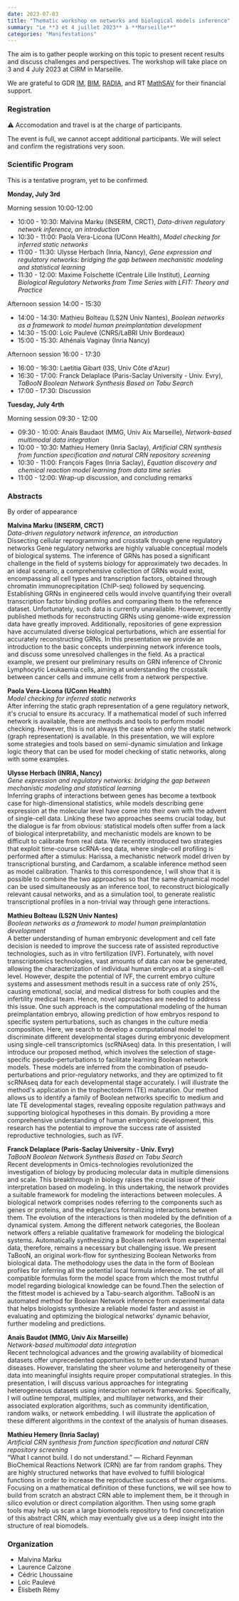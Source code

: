 ```yaml
---
date: 2023-07-03
title: "Thematic workshop on networks and biological models inference"
summary: "Le **3 et 4 juillet 2023** à **Marseille**"
categories: "Manifestations"
---
```


The aim is to gather people working on this topic to present recent results and discuss challenges and perspectives. The workshop will take place on 3 and 4 July 2023 at CIRM in Marseille. 

We are grateful to GDR [IM](https://www.gdr-im.fr/), [BIM](https://www.gdr-bim.cnrs.fr/), [RADIA](https://www.gdria.fr/), and RT [MathSAV](https://mathsav.math.cnrs.fr) for their financial support.

### Registration

⚠️ Accomodation and travel is at the charge of participants.

The event is full, we cannot accept additional participants. We will select and confirm the registrations very soon.

### Scientific Program

This is a tentative program, yet to be confirmed.

**Monday, July 3rd** 

Morning session 10:00-12:00

- 10:00 - 10:30: Malvina Marku (INSERM, CRCT), *Data-driven regulatory network inference, an introduction*
- 10:30 - 11:00: Paola Vera-Licona (UConn Health), *Model checking for inferred static networks*
- 11:00 - 11:30: Ulysse Herbach (Inria, Nancy), *Gene expression and regulatory networks: bridging the gap between mechanistic modeling and statistical learning*
- 11:30 - 12:00: Maxime Folschette (Centrale Lille Institut), *Learning Biological Regulatory Networks from Time Series with LFIT: Theory and Practice*

Afternoon session 14:00 - 15:30

- 14:00 - 14:30: Mathieu Bolteau (LS2N Univ Nantes), *Boolean networks as a framework to model human preimplantation development*
- 14:30 - 15:00: Loïc Paulevé (CNRS/LaBRI Univ Bordeaux)
- 15:00 - 15:30: Athénaïs Vaginay (Inria Nancy)

Afternoon session 16:00 - 17:30
- 16:00 - 16:30: Laetitia Gibart (I3S, Univ Côte d'Azur)
- 16:30 - 17:00: Franck Delaplace (Paris-Saclay University - Univ. Evry), *TaBooN Boolean Network Synthesis Based on Tabu Search*
- 17:00 - 17:30: Discussion 

**Tuesday, July 4rth** 

Morning session 09:30 - 12:00

- 09:30 - 10:00: Anaïs Baudaot (MMG, Univ Aix Marseille), *Network-based multimodal data integration*
- 10:00 - 10:30: Mathieu Hemery (Inria Saclay), *Artificial CRN synthesis from function specification and natural CRN repository screening*
- 10:30 - 11:00: François Fages (Inria Saclay), *Equation discovery and chemical reaction model learning from data time series*
- 11:00 - 12:00: Wrap-up discussion, and concluding remarks


### Abstracts

By order of appearance

**Malvina Marku (INSERM, CRCT)**\
*Data-driven regulatory network inference, an introduction*\
Dissecting cellular reprogramming and crosstalk through gene regulatory networks
Gene regulatory networks are highly valuable conceptual models of biological systems. The inference of GRNs has posed a significant challenge in the field of systems biology for approximately two decades. In an ideal scenario, a comprehensive collection of GRNs would exist, encompassing all cell types and transcription factors, obtained through chromatin immunoprecipitation (ChIP-seq) followed by sequencing. Establishing GRNs in engineered cells would involve quantifying their overall transcription factor binding profiles and comparing them to the reference dataset. Unfortunately, such data is currently unavailable. However, recently published methods for reconstructing GRNs using genome-wide expression data have greatly improved. Additionally, repositories of gene expression have accumulated diverse biological perturbations, which are essential for accurately reconstructing GRNs.
In this presentation we provide an introduction to the basic concepts underpinning network inference tools, and discuss some unresolved challenges in the field. As a practical example, we present our preliminary results on GRN inference of Chronic Lymphocytic Leukaemia cells, aiming at understanding the crosstalk between cancer cells and immune cells from a network perspective.

**Paola Vera-Licona (UConn Health)**\
*Model checking for inferred static networks*\
After inferring the static graph representation of a gene regulatory network, it's crucial to ensure its accuracy. If a mathematical model of such inferred network is available, there are methods and tools to perform model checking. However, this is not always the case when only the static network (graph representation) is available. In this presentation, we will explore some strategies and tools based on semi-dynamic simulation and linkage logic theory that can be used for model checking of static networks, along with some examples.

**Ulysse Herbach (INRIA, Nancy)**\
*Gene expression and regulatory networks: bridging the gap between mechanistic modeling and statistical learning*\
Inferring graphs of interactions between genes has become a textbook case for high-dimensional statistics, while models describing gene expression at the molecular level have come into their own with the advent of single-cell data. Linking these two approaches seems crucial today, but the dialogue is far from obvious: statistical models often suffer from a lack of biological interpretability, and mechanistic models are known to be difficult to calibrate from real data. We recently introduced two strategies that exploit time-course scRNA-seq data, where single-cell profiling is performed after a stimulus: Harissa, a mechanistic network model driven by transcriptional bursting, and Cardamom, a scalable inference method seen as model calibration. Thanks to this correspondence, I will show that it is possible to combine the two approaches so that the same dynamical model can be used simultaneously as an inference tool, to reconstruct biologically relevant causal networks, and as a simulation tool, to generate realistic transcriptional profiles in a non-trivial way through gene interactions.

**Mathieu Bolteau (LS2N Univ Nantes)**\
*Boolean networks as a framework to model human preimplantation development*\
A better understanding of human embryonic development and cell fate decision is needed to improve the success rate of assisted reproductive technologies, such as in vitro fertilization (IVF). Fortunately, with novel transcriptomics technologies, vast amounts of data can now be generated, allowing the characterization of individual human embryos at a single-cell level. However, despite the potential of IVF, the current embryo culture systems and assessment methods result in a success rate of only 25%, causing emotional, social, and medical distress for both couples and the infertility medical team. Hence, novel approaches are needed to address this issue.
One such approach is the computational modeling of the human preimplantation embryo, allowing prediction of how embryos respond to specific system perturbations, such as changes in the culture media composition. Here, we search to develop a computational model to discriminate different developmental stages during embryonic development using single-cell transcriptomics (scRNAseq) data. In this presentation, I will introduce our proposed method, which involves the selection of stage-specific pseudo-perturbations to facilitate learning Boolean network models. These models are inferred from the combination of pseudo-perturbations and prior-regulatory networks, and they are optimized to fit scRNAseq data for each developmental stage accurately. I will illustrate the method's application in the trophectoderm (TE) maturation. Our method allows us to identify a family of Boolean networks specific to medium and late TE developmental stages, revealing opposite regulation pathways and supporting biological hypotheses in this domain. By providing a more comprehensive understanding of human embryonic development, this research has the potential to improve the success rate of assisted reproductive technologies, such as IVF.

**Franck Delaplace (Paris-Saclay University - Univ. Evry)**\
*TaBooN Boolean Network Synthesis Based on Tabu Search*\
Recent developments in Omics-technologies revolutionized the investigation of biology by producing molecular data in multiple dimensions and scale. This breakthrough in biology raises the crucial issue of their interpretation based on modeling. In this undertaking, the network provides a suitable framework for modeling the interactions between molecules. A biological network comprises nodes referring to the components such as genes or proteins, and the edges/arcs formalizing interactions between them. The evolution of the interactions is then modeled by the definition of a dynamical system. Among the different network categories, the Boolean network offers a reliable qualitative framework for modeling the biological systems. Automatically synthesizing a Boolean network from experimental data, therefore, remains a necessary but challenging issue. We present TaBooN, an original work-flow for synthesizing Boolean Networks from biological data. The methodology uses the data in the form of Boolean profiles for inferring all the potential local formula inference. The set of all compatible formulas form the model space from which the most truthful model regarding biological knowledge can be found.Then the selection of the fittest model is achieved by a Tabu-search algorithm. TaBooN is an automated method for Boolean Network inference from experimental data that helps biologists synthesize a reliable model faster and assist in evaluating and optimizing the biological networks’ dynamic behavior, further modeling and predictions.

**Anaïs Baudot (MMG, Univ Aix Marseille)**\
*Network-based multimodal data integration*\
Recent technological advances and the growing availability of biomedical datasets offer unprecedented opportunities to better understand human diseases. However, translating the sheer volume and heterogeneity of these data into meaningful insights require proper computational strategies. In this presentation, I will discuss various approaches for integrating heterogeneous datasets using interaction network frameworks. Specifically, I will outline temporal, multiplex, and multilayer networks, and their associated exploration algorithms, such as community identification, random walks, or network embedding. I will illustrate the application of these different algorithms in the context of the analysis of human diseases.


**Mathieu Hemery (Inria Saclay)**\
*Artificial CRN synthesis from function specification and natural CRN repository screening*\
“What I cannot build. I do not understand.” ― Richard Feynman\
BioChemical Reactions Network (CRN) are far from random graphs. They are highly structured networks that have evolved to fulfill biological functions in order to increase the reproductive success of their organisms. Focusing on a mathematical definition of these functions, we will see how to build from scratch an abstract CRN able to implement them, be it through in silico evolution or direct compilation algorithm. Then using some graph tools may help us scan a large biomodels repository to find concretization of this abstract CRN, which may eventually give us a deep insight into the structure of real biomodels.

### Organization
- Malvina Marku
- Laurence Calzone
- Cédric Lhoussaine
- Loïc Paulevé
- Élisbeth Rémy

